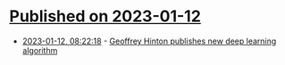 # [Published on 2023-01-12](index.md)

* [2023-01-12, 08:22:18](https://news.ycombinator.com/item?id=34350662) - [Geoffrey Hinton publishes new deep learning algorithm](https://www.infoq.com/news/2023/01/hinton-forward-algorithm/)
